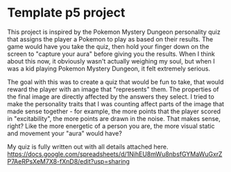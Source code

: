 # Template p5 project

This project is inspired by the Pokemon Mystery Dungeon personality quiz that assigns the player a Pokemon to play as based on their results. The game would have you take the quiz, then hold your finger down on the screen to "capture your aura" before giving you the results. When I think about this now, it obviously wasn't actually weighing my soul, but when I was a kid playing Pokemon Mystery Dungeon, it felt extremely serious.

The goal with this was to create a quiz that would be fun to take, that would reward the player with an image that "represents" them. The properties of the final image are directly affected by the answers they select. I tried to make the personality traits that I was counting affect parts of the image that made sense together - for example, the more points that the player scored in "excitability", the more points are drawn in the noise. That makes sense, right? Like the more energetic of a person you are, the more visual static and movement your "aura" would have?

My quiz is fully written out with all details attached here.
https://docs.google.com/spreadsheets/d/1NihEU8mWu8nbsfGYMaWuGxrZP7AeRPsXeM7X8-fXnD8/edit?usp=sharing


